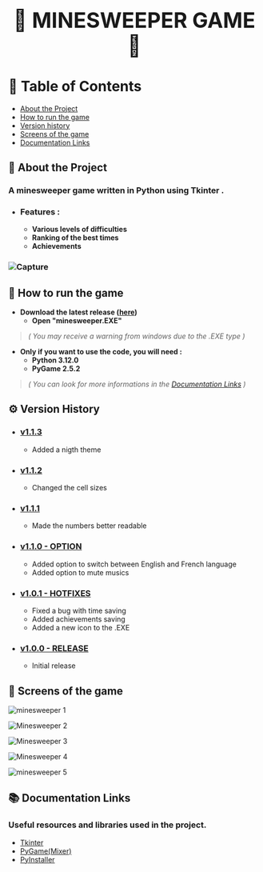 ## **<h1 align="center">👾 MINESWEEPER GAME 👾</h1>**


# 📜 Table of Contents

- [About the Project](https://github.com/Liko0o0/Minesweeper---Python-Tkinter#-about-the-project)
- [How to run the game](https://github.com/Liko0o0/Minesweeper---Python-Tkinter#-how-to-run-the-game)
- [Version history](https://github.com/Liko0o0/Minesweeper---Python-Tkinter#%EF%B8%8F-version-history)
- [Screens of the game](https://github.com/Liko0o0/Minesweeper---Python-Tkinter#-screens-of-the-game)
- [Documentation Links](https://github.com/Liko0o0/Minesweeper---Python-Tkinter#-documentation-links)
  
## 📖 About the Project

### A minesweeper game written in Python using Tkinter .
- ### **Features :**
    - **Various levels of difficulties**
    - **Ranking of the best times**
    - **Achievements**
### ![Capture](https://github.com/Liko0o0/Minesweeper_Python-Tkinter/assets/150863666/0f3b685a-16b0-4998-9659-cda1315ea7a0)

## 🧰 How to run the game
- **Download the latest release ([here](https://github.com/Liko0o0/Minesweeper_Python-Tkinter/releases/))**
    - **Open "minesweeper.EXE"**
> _( You may receive a warning from windows due to the .EXE type )_
- **Only if you want to use the code, you will need :**
    - **Python 3.12.0**
    - **PyGame 2.5.2**
> _( You can look for more informations in the [Documentation Links](https://github.com/Liko0o0/Minesweeper---Python-Tkinter#-documentation-links)
 )_


## ⚙️ Version History
- ### **[v1.1.3](https://github.com/Liko0o0/Minesweeper_Python-Tkinter/releases/tag/V1.1.3)**
  - Added a nigth theme

- ### **[v1.1.2](https://github.com/Liko0o0/Minesweeper_Python-Tkinter/releases/tag/V1.1.2)**
  - Changed the cell sizes
    
- ### **[v1.1.1](https://github.com/Liko0o0/Minesweeper_Python-Tkinter/releases/tag/V1.1.1)**
  - Made the numbers better readable
    
- ### **[v1.1.0 - OPTION](https://github.com/Liko0o0/Minesweeper_Python-Tkinter/releases/tag/V1.1.0)**
    - Added option to switch between English and French language
    - Added option to mute musics
      
- ### **[v1.0.1 - HOTFIXES](https://github.com/Liko0o0/Minesweeper_Python-Tkinter/releases/tag/V1.0.1)**
    - Fixed a bug with time saving
    - Added achievements saving
    - Added a new icon to the .EXE
  
- ### **[v1.0.0 - RELEASE](https://github.com/Liko0o0/Minesweeper_Python-Tkinter/releases/tag/V1.0.0)**
    - Initial release

      
## 📸 Screens of the game

![minesweeper 1](https://github.com/Liko0o0/Minesweeper_Python-Tkinter/assets/150863666/d6353984-82c7-4e5d-869e-579379ecd587)

![Minesweeper 2](https://github.com/Liko0o0/Minesweeper_Python-Tkinter/assets/150863666/649b90e1-dbd4-4afe-9149-07571bf33647)

![Minesweeper 3](https://github.com/Liko0o0/Minesweeper_Python-Tkinter/assets/150863666/44c4c581-a2d5-4450-b56c-92a0f6352bc1)

![Minesweeper 4](https://github.com/Liko0o0/Minesweeper_Python-Tkinter/assets/150863666/e5de4b19-6e21-49d8-a363-87bc0250b553)

![minesweeper 5](https://github.com/Liko0o0/Minesweeper_Python-Tkinter/assets/150863666/0131ffbb-df2f-4f37-b77e-0887521b47e9)

## 📚 Documentation Links

### Useful resources and libraries used in the project.

 - [Tkinter](https://docs.python.org/3/library/tkinter.html)
 - [PyGame(Mixer)](https://www.pygame.org/docs/ref/mixer.html)
 - [PyInstaller](https://pyinstaller.org/en/stable/)


   
